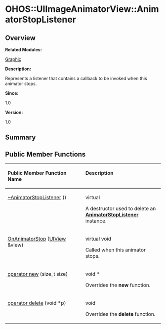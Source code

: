 # OHOS::UIImageAnimatorView::AnimatorStopListener<a name="ZH-CN_TOPIC_0000001054598185"></a>

## **Overview**<a name="section370396883093534"></a>

**Related Modules:**

[Graphic](Graphic.md)

**Description:**

Represents a listener that contains a callback to be invoked when this animator stops. 

**Since:**

1.0

**Version:**

1.0

## **Summary**<a name="section2050332553093534"></a>

## Public Member Functions<a name="pub-methods"></a>

<a name="table1022388170093534"></a>
<table><thead align="left"><tr id="row177739826093534"><th class="cellrowborder" valign="top" width="50%" id="mcps1.1.3.1.1"><p id="p133829341093534"><a name="p133829341093534"></a><a name="p133829341093534"></a>Public Member Function Name</p>
</th>
<th class="cellrowborder" valign="top" width="50%" id="mcps1.1.3.1.2"><p id="p1688840334093534"><a name="p1688840334093534"></a><a name="p1688840334093534"></a>Description</p>
</th>
</tr>
</thead>
<tbody><tr id="row1735088480093534"><td class="cellrowborder" valign="top" width="50%" headers="mcps1.1.3.1.1 "><p id="p1812904160093534"><a name="p1812904160093534"></a><a name="p1812904160093534"></a><a href="Graphic.md#gaafa8a44fe38db14ab7e8f72e4d3c8581">~AnimatorStopListener</a> ()</p>
</td>
<td class="cellrowborder" valign="top" width="50%" headers="mcps1.1.3.1.2 "><p id="p2054280954093534"><a name="p2054280954093534"></a><a name="p2054280954093534"></a>virtual&nbsp;</p>
<p id="p789311632093534"><a name="p789311632093534"></a><a name="p789311632093534"></a>A destructor used to delete an <strong id="b674249376093534"><a name="b674249376093534"></a><a name="b674249376093534"></a><a href="OHOS-UIImageAnimatorView-AnimatorStopListener.md">AnimatorStopListener</a></strong> instance. </p>
</td>
</tr>
<tr id="row69791918093534"><td class="cellrowborder" valign="top" width="50%" headers="mcps1.1.3.1.1 "><p id="p187817379093534"><a name="p187817379093534"></a><a name="p187817379093534"></a><a href="Graphic.md#gac5f2c1471f83ebf2a47d86b8f58da094">OnAnimatorStop</a> (<a href="OHOS-UIView.md">UIView</a> &amp;view)</p>
</td>
<td class="cellrowborder" valign="top" width="50%" headers="mcps1.1.3.1.2 "><p id="p287472338093534"><a name="p287472338093534"></a><a name="p287472338093534"></a>virtual void&nbsp;</p>
<p id="p2056546680093534"><a name="p2056546680093534"></a><a name="p2056546680093534"></a>Called when this animator stops. </p>
</td>
</tr>
<tr id="row476346789093534"><td class="cellrowborder" valign="top" width="50%" headers="mcps1.1.3.1.1 "><p id="p2094075601093534"><a name="p2094075601093534"></a><a name="p2094075601093534"></a><a href="Graphic.md#ga4854963aa969ee20a6cd174a70f5cd23">operator new</a> (size_t size)</p>
</td>
<td class="cellrowborder" valign="top" width="50%" headers="mcps1.1.3.1.2 "><p id="p806718112093534"><a name="p806718112093534"></a><a name="p806718112093534"></a>void *&nbsp;</p>
<p id="p1258149041093534"><a name="p1258149041093534"></a><a name="p1258149041093534"></a>Overrides the <strong id="b1561722727093534"><a name="b1561722727093534"></a><a name="b1561722727093534"></a>new</strong> function. </p>
</td>
</tr>
<tr id="row913592469093534"><td class="cellrowborder" valign="top" width="50%" headers="mcps1.1.3.1.1 "><p id="p1295988471093534"><a name="p1295988471093534"></a><a name="p1295988471093534"></a><a href="Graphic.md#gadf1997a0f56ac2b220e7f0f8e8e0a6ef">operator delete</a> (void *p)</p>
</td>
<td class="cellrowborder" valign="top" width="50%" headers="mcps1.1.3.1.2 "><p id="p1277324955093534"><a name="p1277324955093534"></a><a name="p1277324955093534"></a>void&nbsp;</p>
<p id="p1252174318093534"><a name="p1252174318093534"></a><a name="p1252174318093534"></a>Overrides the <strong id="b410502950093534"><a name="b410502950093534"></a><a name="b410502950093534"></a>delete</strong> function. </p>
</td>
</tr>
</tbody>
</table>

